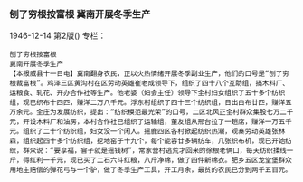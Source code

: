 ### 刨了穷根按富根  冀南开展冬季生产

1946-12-14
第2版()
专栏：

    刨了穷根按富根
    冀南开展冬季生产
    【本报威县十一日电】冀南翻身农民，正以火热情绪开展冬季副业生产，他们的口号是“刨了穷根裁富根”。鸡泽三区黄沟村在区劳动英雄崔老成领导下，组织了四十八个互助组，搞木料厂、运粮食、轧花、开办合作社等生产。他老婆（妇会主任）领导下全村妇女组织了五十多个纺织组，现已织布十四匹，赚洋二万八千元。浮东村组织了四十三个纺织组，日出白布廿匹，赚洋五万余元。全庄为发展纺织，提出：“纺织模范最光荣”的口号，二区北风正全村群众集股七万二千元，开设木料厂和油房，本村合作社已组织了运输组，董友组从邢台拉了一趟席，赚洋一万五千元。组织了二十个纺织组，妇女没一个闲人。摇鹿四区各村掀起纺织热潮，观寨劳动英雄张林森，组织起四十多个纺织组，挖地窑子十九个，每个能容廿多辆纺车，几张织布机，现已开始纺织，群众说：“要享福，窨子就是摇钱树”，常家营村逃荒才回来的徐根老俩口，每天纺织揉线一斤，得红利一千元，现已买了二石六斗红粮，八斤净棉，做了四件新棉衣。肥乡五区龙堂堡群众用地主赔偿的弹花弓与一个驴，做了冬季生产工具，开工月余，最贫的农民已分到两千五百元。
